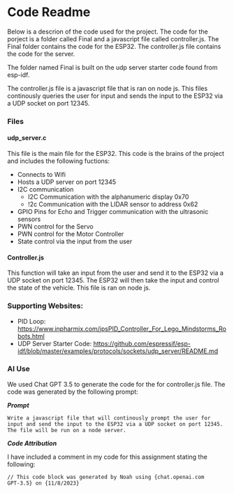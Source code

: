 # Code Readme
Below is a descrion of the code used for the project. The code for the porject is a folder called Final and a javascript file called controller.js. The Final folder contains the code for the ESP32. The controller.js file contains the code for the server. 

The folder named Final is built on the udp server starter code found from esp-idf. 

The controller.js file is a javascript file that is ran on node js. This files continously queries the user for input and sends the input to the ESP32 via a UDP socket on port 12345.

### Files

#### udp_server.c
This file is the main file for the ESP32. This code is the brains of the project and includes the following fuctions:
- Connects to Wifi
- Hosts a UDP server on port 12345
- I2C communication
  - I2C Communication with the alphanumeric display 0x70
  - !2c Communication with the LIDAR sensor to address 0x62
- GPIO Pins for Echo and Trigger communication with the ultrasonic sensors
- PWN control for the Servo
- PWN control for the Motor Controller
- State control via the input from the user

#### Controller.js
This function will take an input from the user and send it to the ESP32 via a UDP socket on port 12345. The ESP32 will then take the input and control the state of the vehicle. This file is ran on node js. 


### Supporting Websites:
- PID Loop: https://www.inpharmix.com/jpsPID_Controller_For_Lego_Mindstorms_Robots.html
- UDP Server Starter Code: https://github.com/espressif/esp-idf/blob/master/examples/protocols/sockets/udp_server/README.md

### AI Use

We used Chat GPT 3.5 to generate the code for the for controller.js file. The code was generated by the following prompt:

***Prompt***

```
Write a javascript file that will continously prompt the user for input and send the input to the ESP32 via a UDP socket on port 12345. The file will be run on a node server.
```

***Code Attribution***

I have included a comment in my code for this assignment stating the following:

```
// This code block was generated by Noah using {chat.openai.com
GPT-3.5} on {11/8/2023}
```
